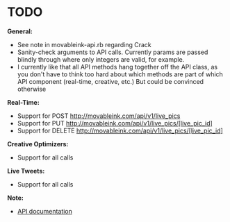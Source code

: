 TODO
===============

**General:**

  - See note in movableink-api.rb regarding Crack
  - Sanity-check arguments to API calls.
    Currently params are passed blindly through where only integers are valid, for example.
  - I currently like that all API methods hang together off the API class, as you don't have to
    think too hard about which methods are part of which API component (real-time, creative, etc.)
    But could be convinced otherwise
    
**Real-Time:**

  - Support for POST http://movableink.com/api/v1/live_pics
  - Support for PUT http://movableink.com/api/v1/live_pics/[live_pic_id]
  - Support for DELETE http://movableink.com/api/v1/live_pics/[live_pic_id]
  

**Creative Optimizers:**

  - Support for all calls


**Live Tweets:**

  - Support for all calls

**Note:**

  - [API documentation](https://movableink.com/api/docs)
